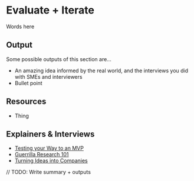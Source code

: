 # Evaluate + Iterate

Words here

## Output

Some possible outputs of this section are...

* An amazing idea informed by the real world, and the interviews you did with SMEs and interviewers
* Bullet point


## Resources
* Thing

## Explainers & Interviews
* [Testing your Way to an MVP](https://www.youtube.com/watch?v=S-xeSxHuRVg)
* [Guerrilla Research 101](https://www.youtube.com/watch?v=JDnX_XE_rEo)
* [Turning Ideas into Companies](https://www.youtube.com/watch?v=kzI7qwLvjIU)


// TODO: Write summary + outputs
